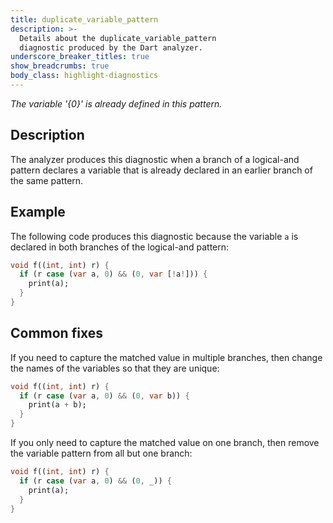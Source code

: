 ```yaml
---
title: duplicate_variable_pattern
description: >-
  Details about the duplicate_variable_pattern
  diagnostic produced by the Dart analyzer.
underscore_breaker_titles: true
show_breadcrumbs: true
body_class: highlight-diagnostics
---
```


_The variable '{0}' is already defined in this pattern._

## Description

The analyzer produces this diagnostic when a branch of a logical-and
pattern declares a variable that is already declared in an earlier branch
of the same pattern.

## Example

The following code produces this diagnostic because the variable `a` is
declared in both branches of the logical-and pattern:

```dart
void f((int, int) r) {
  if (r case (var a, 0) && (0, var [!a!])) {
    print(a);
  }
}
```

## Common fixes

If you need to capture the matched value in multiple branches, then change
the names of the variables so that they are unique:

```dart
void f((int, int) r) {
  if (r case (var a, 0) && (0, var b)) {
    print(a + b);
  }
}
```

If you only need to capture the matched value on one branch, then remove
the variable pattern from all but one branch:

```dart
void f((int, int) r) {
  if (r case (var a, 0) && (0, _)) {
    print(a);
  }
}
```

